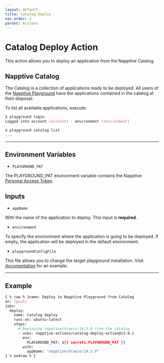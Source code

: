 ```yaml
---
layout: default
title: Catalog Deploy
nav_order: 2
parent: Actions
---
```


# Catalog Deploy Action

This action allows you to deploy an application from the Napptive Catalog.

## Napptive Catalog

The Catalog is a collection of applications ready to be deployed. All users of the [Napptive Playground](https://playground.napptive.dev) have the applications contained in the catalog at their disposal.

To list all available applications, execute:

```bash
$ playground login
Logged into account [account] - environment [environment]

$ playground catalog list
...
```

---

## Environment Variables

* `PLAYGROUND_PAT`

The PLAYGROUND_PAT environment variable contains the Napptive [Personal Access Token](../index.md/#personal-access-token).

## Inputs

* `appName`

With the name of the application to deploy. This input is **required**.

* `environment`

To specify the environment where the application is going to be deployed. If empty, the application will be deployed in the default environment.

* `playgroundConfigFile`

This file allows you to change the target playground installation. Visit [documentation](https://docs.napptive.com/playground/On_premise_configuration.html#configuration-file) for an example.

---

## Example

```bash
{ % raw % }name: Deploy to Napptive Playground from Catalog
on: [push]
jobs:
  deploy:
    name: Catalog deploy
    runs-on: ubuntu-latest
    steps:
      # Deploying napptive/drawio:14.3.0 from the catalog
      - uses: napptive-actions/catalog-deploy-action@v3.0.1
        env:
          PLAYGROUND_PAT: ${{ secrets.PLAYGROUND_PAT }}
        with:
          appName: "napptive/drawio:14.3.0"
{ % endraw % }
```
